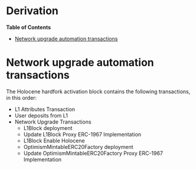 # Derivation

<!-- START doctoc generated TOC please keep comment here to allow auto update -->
<!-- DON'T EDIT THIS SECTION, INSTEAD RE-RUN doctoc TO UPDATE -->
**Table of Contents**

- [Network upgrade automation transactions](#network-upgrade-automation-transactions)

<!-- END doctoc generated TOC please keep comment here to allow auto update -->

# Network upgrade automation transactions

The Holocene hardfork activation block contains the following transactions, in this order:

- L1 Attributes Transaction
- User deposits from L1
- Network Upgrade Transactions
  - L1Block deployment
  - Update L1Block Proxy ERC-1967 Implementation
  - L1Block Enable Holocene
  - OptimismMintableERC20Factory deployment
  - Update OptimismMintableERC20Factory Proxy ERC-1967 Implementation
